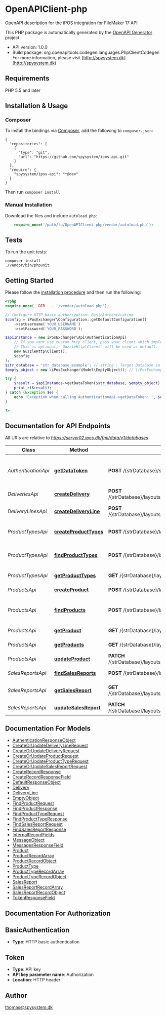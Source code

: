 # OpenAPIClient-php
OpenAPI description for the iPOS integration for FileMaker 17 API

This PHP package is automatically generated by the [OpenAPI Generator](https://openapi-generator.tech) project:

- API version: 1.0.0
- Build package: org.openapitools.codegen.languages.PhpClientCodegen
For more information, please visit [http://spysystem.dk](http://spysystem.dk)

## Requirements

PHP 5.5 and later

## Installation & Usage
### Composer

To install the bindings via [Composer](http://getcomposer.org/), add the following to `composer.json`:

```
{
  "repositories": [
    {
      "type": "git",
      "url": "https://github.com/spysystem/ipos-api.git"
    }
  ],
  "require": {
    "spysystem/ipos-api": "*@dev"
  }
}
```

Then run `composer install`

### Manual Installation

Download the files and include `autoload.php`:

```php
    require_once('/path/to/OpenAPIClient-php/vendor/autoload.php');
```

## Tests

To run the unit tests:

```
composer install
./vendor/bin/phpunit
```

## Getting Started

Please follow the [installation procedure](#installation--usage) and then run the following:

```php
<?php
require_once(__DIR__ . '/vendor/autoload.php');

// Configure HTTP basic authorization: BasicAuthentication
$config = iPosExchanger\Configuration::getDefaultConfiguration()
    ->setUsername('YOUR_USERNAME')
    ->setPassword('YOUR_PASSWORD');

$apiInstance = new iPosExchanger\Api\AuthenticationApi(
    // If you want use custom http client, pass your client which implements `GuzzleHttp\ClientInterface`.
    // This is optional, `GuzzleHttp\Client` will be used as default.
    new GuzzleHttp\Client(),
    $config
);
$str_database = 'str_database_example'; // string | Target Database in FileMaker
$empty_object = new \iPosExchanger\Model\EmptyObject(); // \iPosExchanger\Model\EmptyObject | Connecting data

try {
    $result = $apiInstance->getDataToken($str_database, $empty_object);
    print_r($result);
} catch (Exception $e) {
    echo 'Exception when calling AuthenticationApi->getDataToken: ', $e->getMessage(), PHP_EOL;
}

?>
```

## Documentation for API Endpoints

All URIs are relative to *https://server02.ipos.dk/fmi/data/v1/databases*

Class | Method | HTTP request | Description
------------ | ------------- | ------------- | -------------
*AuthenticationApi* | [**getDataToken**](docs/Api/AuthenticationApi.md#getdatatoken) | **POST** /{strDatabase}/sessions | gets an authentication token (valid for 15 minutes)
*DeliveriesApi* | [**createDelivery**](docs/Api/DeliveriesApi.md#createdelivery) | **POST** /{strDatabase}/layouts/api_SPY_Varemodtagelse/records | Creates a new Delivery
*DeliveryLinesApi* | [**createDeliveryLine**](docs/Api/DeliveryLinesApi.md#createdeliveryline) | **POST** /{strDatabase}/layouts/api_SPY_Varemodtagelse_linie/records | Creates a new Delivery Line
*ProductTypesApi* | [**createProductTypes**](docs/Api/ProductTypesApi.md#createproducttypes) | **POST** /{strDatabase}/layouts/api_SPY_varegrupper/records | Creates a new product type
*ProductTypesApi* | [**findProductTypes**](docs/Api/ProductTypesApi.md#findproducttypes) | **POST** /{strDatabase}/layouts/api_SPY_varegrupper/_find | finds a product type based on its Id
*ProductTypesApi* | [**getProductTypes**](docs/Api/ProductTypesApi.md#getproducttypes) | **GET** /{strDatabase}/layouts/api_SPY_varegrupper/records | retrieves all product types
*ProductsApi* | [**createProduct**](docs/Api/ProductsApi.md#createproduct) | **POST** /{strDatabase}/layouts/api_SPY_varer/records | Creates a new product
*ProductsApi* | [**findProducts**](docs/Api/ProductsApi.md#findproducts) | **POST** /{strDatabase}/layouts/api_SPY_varer/_find | finds a product based on its EAN code
*ProductsApi* | [**getProduct**](docs/Api/ProductsApi.md#getproduct) | **GET** /{strDatabase}/layouts/api_SPY_varer/records{iRecordID} | retrieves a product
*ProductsApi* | [**getProducts**](docs/Api/ProductsApi.md#getproducts) | **GET** /{strDatabase}/layouts/api_SPY_varer/records | retrieves products
*ProductsApi* | [**updateProduct**](docs/Api/ProductsApi.md#updateproduct) | **PATCH** /{strDatabase}/layouts/api_SPY_varer/records{iRecordID} | Updates a product
*SalesReportsApi* | [**findSalesReports**](docs/Api/SalesReportsApi.md#findsalesreports) | **POST** /{strDatabase}/layouts/api_SPY_Sale/_find | finds sales reports
*SalesReportsApi* | [**getSalesReport**](docs/Api/SalesReportsApi.md#getsalesreport) | **GET** /{strDatabase}/layouts/api_SPY_Sale/records/{iRecordID} | retrieves a Sales Report line
*SalesReportsApi* | [**updateSalesReport**](docs/Api/SalesReportsApi.md#updatesalesreport) | **PATCH** /{strDatabase}/layouts/api_SPY_Sale/records/{iRecordID} | Updates a Sales Report


## Documentation For Models

 - [AuthenticationResponseObject](docs/Model/AuthenticationResponseObject.md)
 - [CreateOrUpdateDeliveryLineRequest](docs/Model/CreateOrUpdateDeliveryLineRequest.md)
 - [CreateOrUpdateDeliveryRequest](docs/Model/CreateOrUpdateDeliveryRequest.md)
 - [CreateOrUpdateProductRequest](docs/Model/CreateOrUpdateProductRequest.md)
 - [CreateOrUpdateProductTypeRequest](docs/Model/CreateOrUpdateProductTypeRequest.md)
 - [CreateOrUpdateSalesReportRequest](docs/Model/CreateOrUpdateSalesReportRequest.md)
 - [CreateRecordResponse](docs/Model/CreateRecordResponse.md)
 - [CreateRecordResponseField](docs/Model/CreateRecordResponseField.md)
 - [DefaultResponseObject](docs/Model/DefaultResponseObject.md)
 - [Delivery](docs/Model/Delivery.md)
 - [DeliveryLine](docs/Model/DeliveryLine.md)
 - [EmptyObject](docs/Model/EmptyObject.md)
 - [FindProductRequest](docs/Model/FindProductRequest.md)
 - [FindProductResponse](docs/Model/FindProductResponse.md)
 - [FindProductTypeRequest](docs/Model/FindProductTypeRequest.md)
 - [FindProductTypeResponse](docs/Model/FindProductTypeResponse.md)
 - [FindSalesReportRequest](docs/Model/FindSalesReportRequest.md)
 - [FindSalesReportResponse](docs/Model/FindSalesReportResponse.md)
 - [InternalRecordFields](docs/Model/InternalRecordFields.md)
 - [MessageObject](docs/Model/MessageObject.md)
 - [MessagesResponseField](docs/Model/MessagesResponseField.md)
 - [Product](docs/Model/Product.md)
 - [ProductRecordArray](docs/Model/ProductRecordArray.md)
 - [ProductRecordObject](docs/Model/ProductRecordObject.md)
 - [ProductType](docs/Model/ProductType.md)
 - [ProductTypeRecordArray](docs/Model/ProductTypeRecordArray.md)
 - [ProductTypeRecordObject](docs/Model/ProductTypeRecordObject.md)
 - [SalesReport](docs/Model/SalesReport.md)
 - [SalesReportRecordArray](docs/Model/SalesReportRecordArray.md)
 - [SalesReportRecordObject](docs/Model/SalesReportRecordObject.md)
 - [TokenResponseField](docs/Model/TokenResponseField.md)


## Documentation For Authorization


## BasicAuthentication

- **Type**: HTTP basic authentication

## Token

- **Type**: API key
- **API key parameter name**: Authorization
- **Location**: HTTP header


## Author

thomas@spysystem.dk



